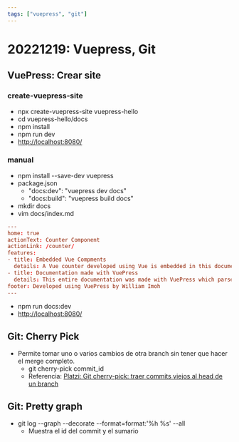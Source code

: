 ```yaml
---
tags: ["vuepress", "git"]
---
```


# 20221219: Vuepress, Git

<TagsLinks />

## VuePress: Crear site

### create-vuepress-site

- npx create-vuepress-site vuepress-hello
- cd vuepress-hello/docs
- npm install
- npm run dev
- <http://localhost:8080/>

### manual

- npm install --save-dev vuepress
- package.json
  - "docs:dev": "vuepress dev docs"
  - "docs:build": "vuepress build docs"
- mkdir docs
- vim docs/index.md

```toml
---
home: true
actionText: Counter Component
actionLink: /counter/
features:
- title: Embedded Vue Compments
  details: A Vue counter developed using Vue is embedded in this documentation. Now that's the power of VuePress!
- title: Documentation made with VuePress
  details: This entire documentation was made with VuePress which parsed Markdown files and corresponding assets using webpack.
footer: Developed using VuePress by William Imoh
---
```

- npm run docs:dev
- <http://localhost:8080/>

## Git: Cherry Pick

- Permite tomar uno o varios cambios de otra branch sin tener que hacer el merge completo.
  - git cherry-pick commit_id
  - Referencia: [Platzi: Git cherry-pick: traer commits viejos al head de un branch](https://platzi.com/clases/1557-git-github/19982-git-cherry-pick-traer-commits-viejos-al-head-de-un)

## Git: Pretty graph

- git log --graph --decorate --format=format:'%h %s' --all
  - Muestra el id del commit y el sumario
